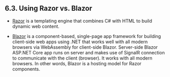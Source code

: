 ## 6.3. Using Razor vs. Blazor

* [Razor](https://www.learnrazorpages.com/) is a templating engine that combines C# with HTML to build dynamic web content.

* [Blazor](https://dotnet.microsoft.com/en-us/learn/aspnet/blazor-tutorial/intro) is a component-based, single-page app framework for building client-side web apps using .NET that works well with all modern browsers via WebAssembly for client-side Blazor. Server-side Blazor ASP.NET Core app runs on server and makes use of SignalR connection to communicate with the client (browser). It works with all modern browsers. In other words, Blazor is a hosting model for Razor components.